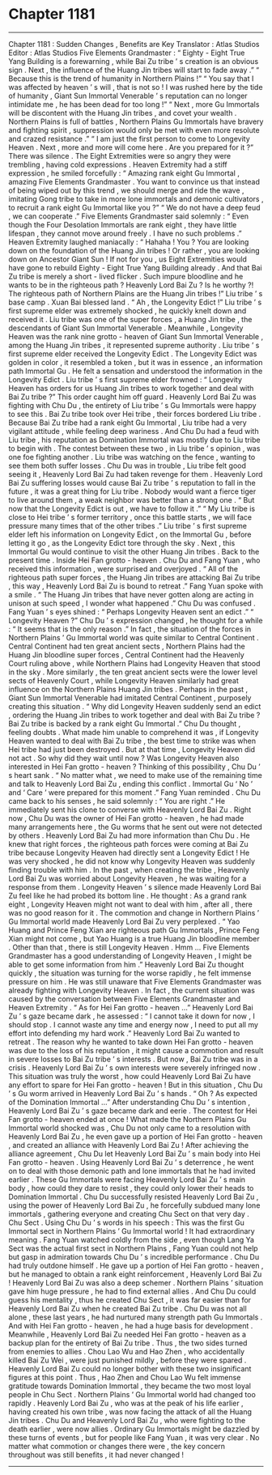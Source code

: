 
# Chapter 1181


---

Chapter 1181 : Sudden Changes , Benefits are Key
Translator :
Atlas Studios
Editor :
Atlas Studios
Five Elements Grandmaster : “ Eighty - Eight True Yang Building is a forewarning , while Bai Zu tribe ’ s creation is an obvious sign . Next , the influence of the Huang Jin tribes will start to fade away .”
“ Because this is the trend of humanity in Northern Plains !”
“ You say that I was affected by heaven ’ s will , that is not so ! I was rushed here by the tide of humanity , Giant Sun Immortal Venerable ’ s reputation can no longer intimidate me , he has been dead for too long !”
“ Next , more Gu Immortals will be discontent with the Huang Jin tribes , and covet your wealth . Northern Plains is full of battles , Northern Plains Gu Immortals have bravery and fighting spirit , suppression would only be met with even more resolute and crazed resistance .”
“ I am just the first person to come to Longevity Heaven . Next , more and more will come here . Are you prepared for it ?”
There was silence .
The Eight Extremities were so angry they were trembling , having cold expressions .
Heaven Extremity had a stiff expression , he smiled forcefully : “ Amazing rank eight Gu Immortal , amazing Five Elements Grandmaster . You want to convince us that instead of being wiped out by this trend , we should merge and ride the wave , imitating Gong tribe to take in more lone immortals and demonic cultivators , to recruit a rank eight Gu Immortal like you ?”
“ We do not have a deep feud , we can cooperate .” Five Elements Grandmaster said solemnly : “ Even though the Four Desolation Immortals are rank eight , they have little lifespan , they cannot move around freely . I have no such problems .”
Heaven Extremity laughed maniacally : “ Hahaha ! You ? You are looking down on the foundation of the Huang Jin tribes ! Or rather , you are looking down on Ancestor Giant Sun ! If not for you , us Eight Extremities would have gone to rebuild Eighty - Eight True Yang Building already . And that Bai Zu tribe is merely a short - lived flicker . Such impure bloodline and he wants to be in the righteous path ? Heavenly Lord Bai Zu ? Is he worthy ?! The righteous path of Northern Plains are the Huang Jin tribes !”
Liu tribe ’ s base camp .
Xuan Bai blessed land .
“ Ah , the Longevity Edict !” Liu tribe ’ s first supreme elder was extremely shocked , he quickly knelt down and received it .
Liu tribe was one of the super forces , a Huang Jin tribe , the descendants of Giant Sun Immortal Venerable .
Meanwhile , Longevity Heaven was the rank nine grotto - heaven of Giant Sun Immortal Venerable , among the Huang Jin tribes , it represented supreme authority .
Liu tribe ’ s first supreme elder received the Longevity Edict .
The Longevity Edict was golden in color , it resembled a token , but it was in essence , an information path Immortal Gu .
He felt a sensation and understood the information in the Longevity Edict .
Liu tribe ’ s first supreme elder frowned : “ Longevity Heaven has orders for us Huang Jin tribes to work together and deal with Bai Zu tribe ?”
This order caught him off guard .
Heavenly Lord Bai Zu was fighting with Chu Du , the entirety of Liu tribe ’ s Gu Immortals were happy to see this .
Bai Zu tribe took over Hei tribe , their forces bordered Liu tribe . Because Bai Zu tribe had a rank eight Gu Immortal , Liu tribe had a very vigilant attitude , while feeling deep wariness .
And Chu Du had a feud with Liu tribe , his reputation as Domination Immortal was mostly due to Liu tribe to begin with .
The contest between these two , in Liu tribe ’ s opinion , was one foe fighting another . Liu tribe was watching on the fence , wanting to see them both suffer losses .
Chu Du was in trouble , Liu tribe felt good seeing it , Heavenly Lord Bai Zu had taken revenge for them .
Heavenly Lord Bai Zu suffering losses would cause Bai Zu tribe ’ s reputation to fall in the future , it was a great thing for Liu tribe . Nobody would want a fierce tiger to live around them , a weak neighbor was better than a strong one .
“ But now that the Longevity Edict is out , we have to follow it .”
“ My Liu tribe is close to Hei tribe ’ s former territory , once this battle starts , we will face pressure many times that of the other tribes .”
Liu tribe ’ s first supreme elder left his information on Longevity Edict , on the Immortal Gu , before letting it go , as the Longevity Edict tore through the sky .
Next , this Immortal Gu would continue to visit the other Huang Jin tribes .
Back to the present time .
Inside Hei Fan grotto - heaven .
Chu Du and Fang Yuan , who received this information , were surprised and overjoyed .
“ All of the righteous path super forces , the Huang Jin tribes are attacking Bai Zu tribe , this way , Heavenly Lord Bai Zu is bound to retreat .” Fang Yuan spoke with a smile .
“ The Huang Jin tribes that have never gotten along are acting in unison at such speed , I wonder what happened .” Chu Du was confused .
Fang Yuan ’ s eyes shined : “ Perhaps Longevity Heaven sent an edict .”
“ Longevity Heaven ?” Chu Du ’ s expression changed , he thought for a while : “ It seems that is the only reason .”
In fact , the situation of the forces in Northern Plains ’ Gu Immortal world was quite similar to Central Continent .
Central Continent had ten great ancient sects , Northern Plains had the Huang Jin bloodline super forces , Central Continent had the Heavenly Court ruling above , while Northern Plains had Longevity Heaven that stood in the sky .
More similarly , the ten great ancient sects were the lower level sects of Heavenly Court , while Longevity Heaven similarly had great influence on the Northern Plains Huang Jin tribes .
Perhaps in the past , Giant Sun Immortal Venerable had imitated Central Continent , purposely creating this situation .
“ Why did Longevity Heaven suddenly send an edict , ordering the Huang Jin tribes to work together and deal with Bai Zu tribe ? Bai Zu tribe is backed by a rank eight Gu Immortal .” Chu Du thought , feeling doubts .
What made him unable to comprehend it was , if Longevity Heaven wanted to deal with Bai Zu tribe , the best time to strike was when Hei tribe had just been destroyed .
But at that time , Longevity Heaven did not act . So why did they wait until now ? Was Longevity Heaven also interested in Hei Fan grotto - heaven ?
Thinking of this possibility , Chu Du ’ s heart sank .
“ No matter what , we need to make use of the remaining time and talk to Heavenly Lord Bai Zu , ending this conflict . Immortal Gu ‘ No ’ and ‘ Care ’ were prepared for this moment .” Fang Yuan reminded .
Chu Du came back to his senses , he said solemnly : “ You are right .”
He immediately sent his clone to converse with Heavenly Lord Bai Zu .
Right now , Chu Du was the owner of Hei Fan grotto - heaven , he had made many arrangements here , the Gu worms that he sent out were not detected by others .
Heavenly Lord Bai Zu had more information than Chu Du .
He knew that right forces , the righteous path forces were coming at Bai Zu tribe because Longevity Heaven had directly sent a Longevity Edict !
He was very shocked , he did not know why Longevity Heaven was suddenly finding trouble with him .
In the past , when creating the tribe , Heavenly Lord Bai Zu was worried about Longevity Heaven , he was waiting for a response from them .
Longevity Heaven ’ s silence made Heavenly Lord Bai Zu feel like he had probed its bottom line . He thought : As a grand rank eight , Longevity Heaven might not want to deal with him , after all , there was no good reason for it .
The commotion and change in Northern Plains ’ Gu Immortal world made Heavenly Lord Bai Zu very perplexed .
“ Yao Huang and Prince Feng Xian are righteous path Gu Immortals , Prince Feng Xian might not come , but Yao Huang is a true Huang Jin bloodline member . Other than that , there is still Longevity Heaven . Hmm … Five Elements Grandmaster has a good understanding of Longevity Heaven , I might be able to get some information from him .”
Heavenly Lord Bai Zu thought quickly , the situation was turning for the worse rapidly , he felt immense pressure on him .
He was still unaware that Five Elements Grandmaster was already fighting with Longevity Heaven . In fact , the current situation was caused by the conversation between Five Elements Grandmaster and Heaven Extremity .
“ As for Hei Fan grotto - heaven …” Heavenly Lord Bai Zu ’ s gaze became dark , he assessed : “ I cannot take it down for now , I should stop . I cannot waste any time and energy now , I need to put all my effort into defending my hard work .”
Heavenly Lord Bai Zu wanted to retreat .
The reason why he wanted to take down Hei Fan grotto - heaven was due to the loss of his reputation , it might cause a commotion and result in severe losses to Bai Zu tribe ’ s interests .
But now , Bai Zu tribe was in a crisis . Heavenly Lord Bai Zu ’ s own interests were severely infringed now .
This situation was truly the worst , how could Heavenly Lord Bai Zu have any effort to spare for Hei Fan grotto - heaven !
But in this situation , Chu Du ’ s Gu worm arrived in Heavenly Lord Bai Zu ’ s hands .
“ Oh ? As expected of the Domination Immortal …” After understanding Chu Du ’ s intention , Heavenly Lord Bai Zu ’ s gaze became dark and eerie .
The contest for Hei Fan grotto - heaven ended at once !
What made the Northern Plains Gu Immortal world shocked was , Chu Du not only came to a resolution with Heavenly Lord Bai Zu , he even gave up a portion of Hei Fan grotto - heaven , and created an alliance with Heavenly Lord Bai Zu !
After achieving the alliance agreement , Chu Du let Heavenly Lord Bai Zu ’ s main body into Hei Fan grotto - heaven .
Using Heavenly Lord Bai Zu ’ s deterrence , he went on to deal with those demonic path and lone immortals that he had invited earlier .
These Gu Immortals were facing Heavenly Lord Bai Zu ’ s main body , how could they dare to resist , they could only lower their heads to Domination Immortal .
Chu Du successfully resisted Heavenly Lord Bai Zu , using the power of Heavenly Lord Bai Zu , he forcefully subdued many lone immortals , gathering everyone and creating Chu Sect on that very day .
Chu Sect .
Using Chu Du ’ s words in his speech : This was the first Gu Immortal sect in Northern Plains ’ Gu Immortal world ! It had extraordinary meaning .
Fang Yuan watched coldly from the side , even though Lang Ya Sect was the actual first sect in Northern Plains , Fang Yuan could not help but gasp in admiration towards Chu Du ’ s incredible performance .
Chu Du had truly outdone himself .
He gave up a portion of Hei Fan grotto - heaven , but he managed to obtain a rank eight reinforcement , Heavenly Lord Bai Zu !
Heavenly Lord Bai Zu was also a deep schemer .
Northern Plains ’ situation gave him huge pressure , he had to find external allies .
And Chu Du could guess his mentality , thus he created Chu Sect , it was far easier than for Heavenly Lord Bai Zu when he created Bai Zu tribe .
Chu Du was not all alone , these last years , he had nurtured many strength path Gu Immortals .
And with Hei Fan grotto - heaven , he had a huge basis for development .
Meanwhile , Heavenly Lord Bai Zu needed Hei Fan grotto - heaven as a backup plan for the entirety of Bai Zu tribe .
Thus , the two sides turned from enemies to allies .
Chou Lao Wu and Hao Zhen , who accidentally killed Bai Zu Wei , were just punished mildly , before they were spared .
Heavenly Lord Bai Zu could no longer bother with these two insignificant figures at this point .
Thus , Hao Zhen and Chou Lao Wu felt immense gratitude towards Domination Immortal , they became the two most loyal people in Chu Sect .
Northern Plains ’ Gu Immortal world had changed too rapidly .
Heavenly Lord Bai Zu , who was at the peak of his life earlier , having created his own tribe , was now facing the attack of all the Huang Jin tribes .
Chu Du and Heavenly Lord Bai Zu , who were fighting to the death earlier , were now allies .
Ordinary Gu Immortals might be dazzled by these turns of events , but for people like Fang Yuan , it was very clear .
No matter what commotion or changes there were , the key concern throughout was still benefits , it had never changed !

---

